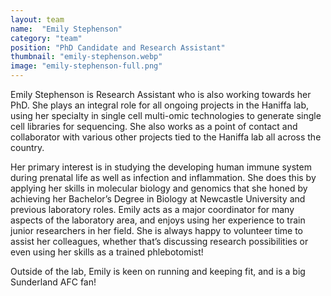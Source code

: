 ```yaml
---
layout: team
name:  "Emily Stephenson"
category: "team"
position: "PhD Candidate and Research Assistant"
thumbnail: "emily-stephenson.webp"
image: "emily-stephenson-full.png"
---
```

Emily Stephenson is Research Assistant who is also working towards her PhD. She plays an integral role for all ongoing projects in the Haniffa lab, using her specialty in single cell multi-omic technologies to generate single cell libraries for sequencing. She also works as a point of contact and collaborator with various other projects tied to the Haniffa lab all across the country. 

Her primary interest is in studying the developing human immune system during prenatal life as well as infection and inflammation. She does this by applying her skills in molecular biology and genomics that she honed by achieving her Bachelor’s Degree in Biology at Newcastle University and previous laboratory roles. Emily acts as a major coordinator for many aspects of the laboratory area, and enjoys using her experience to train junior researchers in her field. She is always happy to volunteer time to assist her colleagues, whether that’s discussing research possibilities or even using her skills as a trained phlebotomist!

Outside of the lab, Emily is keen on running and keeping fit, and is a big Sunderland AFC fan! 


